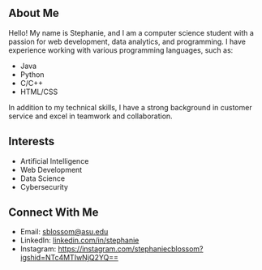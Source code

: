 ## About Me
Hello! My name is Stephanie, and I am a computer science student with a passion for web development, data analytics, and programming. I have experience working with various programming languages, such as:

- Java
- Python
- C/C++
- HTML/CSS

In addition to my technical skills, I have a strong background in customer service and excel in teamwork and collaboration.


## Interests

- Artificial Intelligence
- Web Development
- Data Science
- Cybersecurity

## Connect With Me

- Email: sblossom@asu.edu
- LinkedIn: [linkedin.com/in/stephanie](https://www.linkedin.com/in/stephanie-blossom-831318208/)
- Instagram: https://instagram.com/stephaniecblossom?igshid=NTc4MTIwNjQ2YQ==
